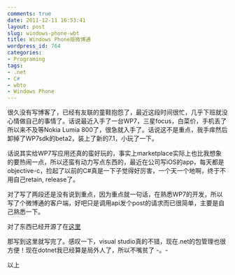 ```yaml
---
comments: true
date: 2011-12-11 16:53:41
layout: post
slug: windows-phone-wbt
title: Windows Phone版微博通
wordpress_id: 764
categories:
- Programing
tags:
- .net
- C#
- wbto
- Windows Phone
---
```


很久没有写博客了，已经有友联的童鞋抱怨了，最近这段时间很忙，几乎下班就没心情做自己的事情了。话说最近入手了一台WP7，三星focus，白菜价，手机丢了所以来不及等Nokia Lumia 800了，很急就入手了。话说这不是重点，我手痒然后卸掉了WP7sdk的beta2，装上了新的7.1，小玩了一下。




话说其实给WP7写应用还真的蛮好玩的，事实上marketplace实际上也比我想象的要热闹一点，所以还蛮有动力写点东西的，最近在公司写iOS的app，每天都是objective-c，捡起了以前的C#真是一下子觉得好厉害，一个天一个地啊，终于不用自己retain, release了。




对了写了两段还是没有说到重点，因为重点就一句话，在熟悉WP7的开发，所以写了个微博通的客户端，好吧只是调用api发个post的请求而已很简单，主要是自己熟悉一下。




对了东西已经开源了在[这里](https://github.com/Arthraim/WbtoMongo)




那写到这里就写完了。感叹一下，visual studio真的不错，现在.net的包管理也很方便！现在dotnet我已经算是局外人了，所以不嘴贫了 -。-




以上



